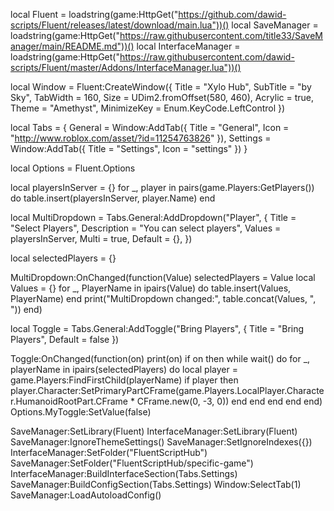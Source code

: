 local Fluent = loadstring(game:HttpGet("https://github.com/dawid-scripts/Fluent/releases/latest/download/main.lua"))()
local SaveManager = loadstring(game:HttpGet("https://raw.githubusercontent.com/title33/SaveManager/main/README.md"))()
local InterfaceManager = loadstring(game:HttpGet("https://raw.githubusercontent.com/dawid-scripts/Fluent/master/Addons/InterfaceManager.lua"))()

local Window = Fluent:CreateWindow({
    Title = "Xylo Hub",
    SubTitle = "by Sky",
    TabWidth = 160,
    Size = UDim2.fromOffset(580, 460),
    Acrylic = true,
    Theme = "Amethyst",
    MinimizeKey = Enum.KeyCode.LeftControl
})

local Tabs = {
    General = Window:AddTab({ Title = "General", Icon = "http://www.roblox.com/asset/?id=11254763826" }),
    Settings = Window:AddTab({ Title = "Settings", Icon = "settings" })
}

local Options = Fluent.Options

local playersInServer = {}
for _, player in pairs(game.Players:GetPlayers()) do
    table.insert(playersInServer, player.Name)
end

local MultiDropdown = Tabs.General:AddDropdown("Player", {
    Title = "Select Players",
    Description = "You can select players",
    Values = playersInServer,
    Multi = true,
    Default = {},
})

local selectedPlayers = {}

MultiDropdown:OnChanged(function(Value)
    selectedPlayers = Value
    local Values = {}
    for _, PlayerName in ipairs(Value) do
        table.insert(Values, PlayerName)
    end
    print("MultiDropdown changed:", table.concat(Values, ", "))
end)

local Toggle = Tabs.General:AddToggle("Bring Players", { Title = "Bring Players", Default = false })

Toggle:OnChanged(function(on)
    print(on)
    if on then
        while wait() do
            for _, playerName in ipairs(selectedPlayers) do
                local player = game.Players:FindFirstChild(playerName)
                if player then
                    player.Character:SetPrimaryPartCFrame(game.Players.LocalPlayer.Character.HumanoidRootPart.CFrame * CFrame.new(0, -3, 0))
                end
            end
        end
    end
end)
Options.MyToggle:SetValue(false)

SaveManager:SetLibrary(Fluent)
InterfaceManager:SetLibrary(Fluent)
SaveManager:IgnoreThemeSettings()
SaveManager:SetIgnoreIndexes({})
InterfaceManager:SetFolder("FluentScriptHub")
SaveManager:SetFolder("FluentScriptHub/specific-game")
InterfaceManager:BuildInterfaceSection(Tabs.Settings)
SaveManager:BuildConfigSection(Tabs.Settings)
Window:SelectTab(1)
SaveManager:LoadAutoloadConfig()
